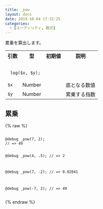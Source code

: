 ```yaml
---
title: _pow
layout: docs
date: 2019-10-04 17:32:25
categories:
  - [ユーティリティ, 数式]
---
```


累乗を算出します。

<table>
  <tr>
    <th>引数</th>
    <th>型</th>
    <th>初期値</th>
    <th>説明</th>
  </tr>
  <tr>
    <td colspan="4">
      <pre class="language-scss"><code>
_log($x, $y);
</code></pre>
    </td>
  </tr>
  <tr>
    <td><code>$x</code></td>
    <td>Number</td>
    <td></td>
    <td>底となる数値</td>
  </tr>
  <tr>
    <td><code>$y</code></td>
    <td>Number</td>
    <td></td>
    <td>累乗する指数</td>
  </tr>
</table>

## 累乗

<div class="c demo">
  <div class="code">
    {% raw %}
      <pre class="language-scss"><code>
@debug _pow(7, 2);
// => 49

@debug _pow(4, .5);
// => 2

@debug _pow(7, -2);
// => 0.02041

@debug _pow(-7, 2);
// => 49
</code></pre>
    {% endraw %}
  </div>
</div>